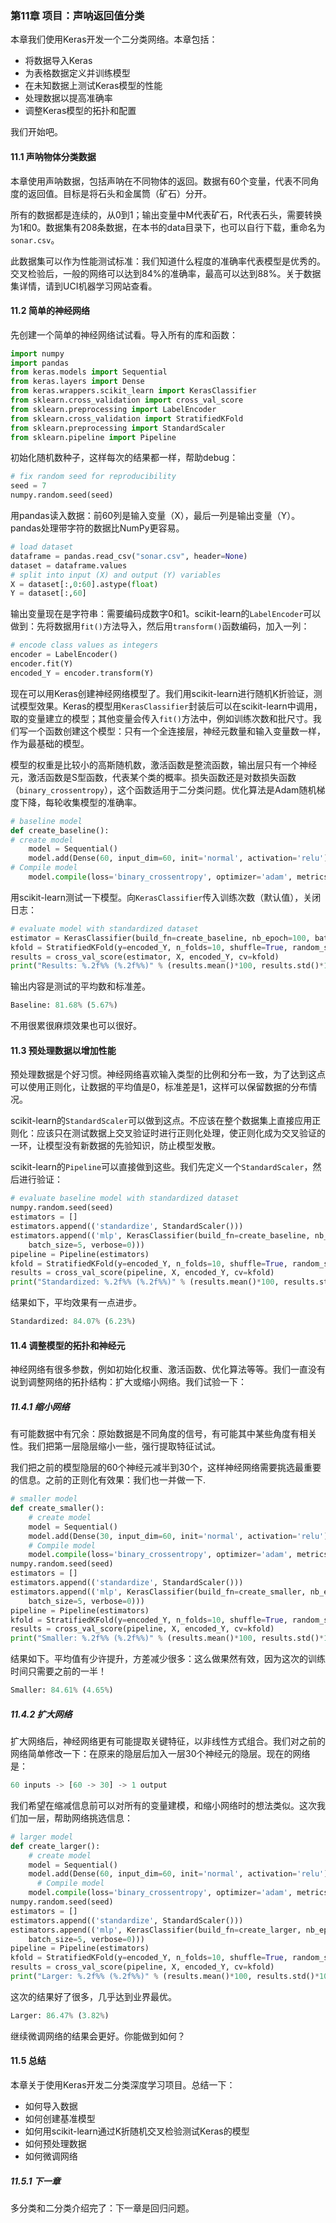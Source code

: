 ### 第11章 项目：声呐返回值分类

本章我们使用Keras开发一个二分类网络。本章包括：

- 将数据导入Keras
- 为表格数据定义并训练模型
- 在未知数据上测试Keras模型的性能
- 处理数据以提高准确率
- 调整Keras模型的拓扑和配置

我们开始吧。

#### 11.1 声呐物体分类数据

本章使用声呐数据，包括声呐在不同物体的返回。数据有60个变量，代表不同角度的返回值。目标是将石头和金属筒（矿石）分开。

所有的数据都是连续的，从0到1；输出变量中M代表矿石，R代表石头，需要转换为1和0。数据集有208条数据，在本书的data目录下，也可以自行下载，重命名为```sonar.csv```。 

此数据集可以作为性能测试标准：我们知道什么程度的准确率代表模型是优秀的。交叉检验后，一般的网络可以达到84%的准确率，最高可以达到88%。关于数据集详情，请到UCI机器学习网站查看。

#### 11.2 简单的神经网络

先创建一个简单的神经网络试试看。导入所有的库和函数：

```python
import numpy
import pandas
from keras.models import Sequential
from keras.layers import Dense
from keras.wrappers.scikit_learn import KerasClassifier
from sklearn.cross_validation import cross_val_score
from sklearn.preprocessing import LabelEncoder
from sklearn.cross_validation import StratifiedKFold
from sklearn.preprocessing import StandardScaler
from sklearn.pipeline import Pipeline
```

初始化随机数种子，这样每次的结果都一样，帮助debug：

```python
# fix random seed for reproducibility
seed = 7
numpy.random.seed(seed)
```

用pandas读入数据：前60列是输入变量（X），最后一列是输出变量（Y）。pandas处理带字符的数据比NumPy更容易。

```python
# load dataset
dataframe = pandas.read_csv("sonar.csv", header=None)
dataset = dataframe.values
# split into input (X) and output (Y) variables
X = dataset[:,0:60].astype(float)
Y = dataset[:,60]
```

输出变量现在是字符串：需要编码成数字0和1。scikit-learn的```LabelEncoder```可以做到：先将数据用```fit()```方法导入，然后用```transform()```函数编码，加入一列：

```python
# encode class values as integers
encoder = LabelEncoder()
encoder.fit(Y)
encoded_Y = encoder.transform(Y)
```

现在可以用Keras创建神经网络模型了。我们用scikit-learn进行随机K折验证，测试模型效果。Keras的模型用```KerasClassifier```封装后可以在scikit-learn中调用，取的变量建立的模型；其他变量会传入```fit()```方法中，例如训练次数和批尺寸。我们写一个函数创建这个模型：只有一个全连接层，神经元数量和输入变量数一样，作为最基础的模型。

模型的权重是比较小的高斯随机数，激活函数是整流函数，输出层只有一个神经元，激活函数是S型函数，代表某个类的概率。损失函数还是对数损失函数（```binary_crossentropy```），这个函数适用于二分类问题。优化算法是Adam随机梯度下降，每轮收集模型的准确率。

```python
# baseline model
def create_baseline():
# create model
    model = Sequential()
    model.add(Dense(60, input_dim=60, init='normal', activation='relu')) model.add(Dense(1, init='normal', activation='sigmoid'))
# Compile model
    model.compile(loss='binary_crossentropy', optimizer='adam', metrics=['accuracy']) return model
```

用scikit-learn测试一下模型。向```KerasClassifier```传入训练次数（默认值），关闭日志：

```python
# evaluate model with standardized dataset
estimator = KerasClassifier(build_fn=create_baseline, nb_epoch=100, batch_size=5, verbose=0)
kfold = StratifiedKFold(y=encoded_Y, n_folds=10, shuffle=True, random_state=seed)
results = cross_val_score(estimator, X, encoded_Y, cv=kfold)
print("Results: %.2f%% (%.2f%%)" % (results.mean()*100, results.std()*100))
```

输出内容是测试的平均数和标准差。

```python
Baseline: 81.68% (5.67%)
```

不用很累很麻烦效果也可以很好。

#### 11.3 预处理数据以增加性能

预处理数据是个好习惯。神经网络喜欢输入类型的比例和分布一致，为了达到这点可以使用正则化，让数据的平均值是0，标准差是1，这样可以保留数据的分布情况。

scikit-learn的```StandardScaler```可以做到这点。不应该在整个数据集上直接应用正则化：应该只在测试数据上交叉验证时进行正则化处理，使正则化成为交叉验证的一环，让模型没有新数据的先验知识，防止模型发散。

scikit-learn的```Pipeline```可以直接做到这些。我们先定义一个```StandardScaler```，然后进行验证：

```python
# evaluate baseline model with standardized dataset
numpy.random.seed(seed)
estimators = []
estimators.append(('standardize', StandardScaler()))
estimators.append(('mlp', KerasClassifier(build_fn=create_baseline, nb_epoch=100,
    batch_size=5, verbose=0)))
pipeline = Pipeline(estimators)
kfold = StratifiedKFold(y=encoded_Y, n_folds=10, shuffle=True, random_state=seed)
results = cross_val_score(pipeline, X, encoded_Y, cv=kfold)
print("Standardized: %.2f%% (%.2f%%)" % (results.mean()*100, results.std()*100))
```

结果如下，平均效果有一点进步。

```python
Standardized: 84.07% (6.23%)
```

#### 11.4 调整模型的拓扑和神经元

神经网络有很多参数，例如初始化权重、激活函数、优化算法等等。我们一直没有说到调整网络的拓扑结构：扩大或缩小网络。我们试验一下：

##### 11.4.1 缩小网络

有可能数据中有冗余：原始数据是不同角度的信号，有可能其中某些角度有相关性。我们把第一层隐层缩小一些，强行提取特征试试。

我们把之前的模型隐层的60个神经元减半到30个，这样神经网络需要挑选最重要的信息。之前的正则化有效果：我们也一并做一下.

```python
# smaller model
def create_smaller():
    # create model
    model = Sequential()
    model.add(Dense(30, input_dim=60, init='normal', activation='relu')) model.add(Dense(1, init='normal', activation='sigmoid'))
    # Compile model
    model.compile(loss='binary_crossentropy', optimizer='adam', metrics=['accuracy']) return model
numpy.random.seed(seed)
estimators = []
estimators.append(('standardize', StandardScaler()))
estimators.append(('mlp', KerasClassifier(build_fn=create_smaller, nb_epoch=100,
    batch_size=5, verbose=0)))
pipeline = Pipeline(estimators)
kfold = StratifiedKFold(y=encoded_Y, n_folds=10, shuffle=True, random_state=seed)
results = cross_val_score(pipeline, X, encoded_Y, cv=kfold)
print("Smaller: %.2f%% (%.2f%%)" % (results.mean()*100, results.std()*100))
```

结果如下。平均值有少许提升，方差减少很多：这么做果然有效，因为这次的训练时间只需要之前的一半！

```python
Smaller: 84.61% (4.65%)
```

##### 11.4.2 扩大网络

扩大网络后，神经网络更有可能提取关键特征，以非线性方式组合。我们对之前的网络简单修改一下：在原来的隐层后加入一层30个神经元的隐层。现在的网络是：

```python
60 inputs -> [60 -> 30] -> 1 output
```

我们希望在缩减信息前可以对所有的变量建模，和缩小网络时的想法类似。这次我们加一层，帮助网络挑选信息：

```python
# larger model
def create_larger():
    # create model
    model = Sequential()
    model.add(Dense(60, input_dim=60, init='normal', activation='relu')) model.add(Dense(30, init='normal', activation='relu')) model.add(Dense(1, init='normal', activation='sigmoid'))
      # Compile model
    model.compile(loss='binary_crossentropy', optimizer='adam', metrics=['accuracy']) return model
numpy.random.seed(seed)
estimators = []
estimators.append(('standardize', StandardScaler()))
estimators.append(('mlp', KerasClassifier(build_fn=create_larger, nb_epoch=100,
    batch_size=5, verbose=0)))
pipeline = Pipeline(estimators)
kfold = StratifiedKFold(y=encoded_Y, n_folds=10, shuffle=True, random_state=seed)
results = cross_val_score(pipeline, X, encoded_Y, cv=kfold)
print("Larger: %.2f%% (%.2f%%)" % (results.mean()*100, results.std()*100))
```

这次的结果好了很多，几乎达到业界最优。

```python
Larger: 86.47% (3.82%)
```

继续微调网络的结果会更好。你能做到如何？

#### 11.5 总结

本章关于使用Keras开发二分类深度学习项目。总结一下：

- 如何导入数据
- 如何创建基准模型
- 如何用scikit-learn通过K折随机交叉检验测试Keras的模型
- 如何预处理数据
- 如何微调网络

##### 11.5.1 下一章

多分类和二分类介绍完了：下一章是回归问题。

